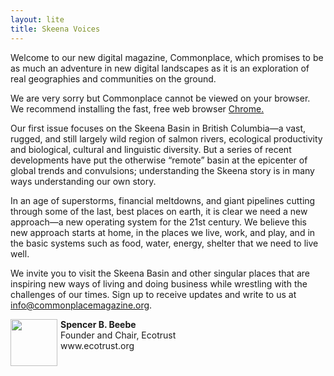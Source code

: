 ```yaml
---
layout: lite
title: Skeena Voices
---
```


Welcome to our new digital magazine, Commonplace, which promises to be as much an adventure in new digital landscapes as it is an exploration of real geographies and communities on the ground.

We are very sorry but Commonplace cannot be viewed on your browser. We recommend installing the fast, free web browser  <a href="https://www.google.com/intl/en/chrome/browser/">Chrome.</a>

Our first issue focuses on the Skeena Basin in British Columbia—a vast, rugged, and still largely wild region of salmon rivers, ecological productivity and biological, cultural and linguistic diversity. But a series of recent developments have put the otherwise “remote” basin at the epicenter of global trends and convulsions; understanding the Skeena story is in many ways understanding our own story.

In an age of superstorms, financial meltdowns, and giant pipelines cutting through some of the last, best places on earth, it is clear we need a new approach—a new operating system for the 21st century. We believe this new approach starts at home, in the places we live, work, and play, and in the basic systems such as food, water, energy, shelter that we need to live well.

We invite you to visit the Skeena Basin and other singular places that are inspiring new ways of living and doing business while wrestling with the challenges of our times. Sign up to receive updates and write to us at <a href="mailto:info@commonplacemagazine.org">info@commonplacemagazine.org</a>.




<p><img alt="" src="assets/themes/skeena/img/contributor-headshots/Spencer.jpg" class="img-circle" style="float: left; margin-right: 5px; width: 75px;"> <strong>Spencer B. Beebe</strong><br>Founder and Chair, Ecotrust<br>www.ecotrust.org</p>
